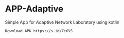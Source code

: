 # APP-Adaptive
Simple App for Adaptive Network Laboratory using kotlin
```
Download APK https://s.id/CtOVS
```
